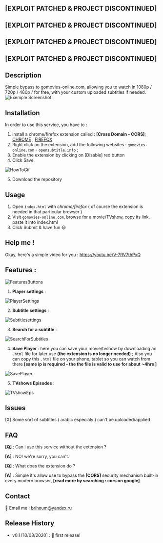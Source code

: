 ## [EXPLOIT PATCHED & PROJECT DISCONTINUED]
## [EXPLOIT PATCHED & PROJECT DISCONTINUED]
## [EXPLOIT PATCHED & PROJECT DISCONTINUED]
## [EXPLOIT PATCHED & PROJECT DISCONTINUED]
## Description
Simple bypass to gomovies-online.com, allowing you to watch in 1080p / 720p / 480p / for free, with your custom uploaded subtitles if needed.
![Exemple Screenshot](https://img.techpowerup.org/200810/screenshot-200.png)
## Installation
In order to use this service, you have to : 
1. install a chrome/firefox extension called : **[Cross Domain - CORS]**; [CHROME](https://chrome.google.com/webstore/detail/cross-domain-cors/mjhpgnbimicffchbodmgfnemoghjakai) , [FIREFOX](https://addons.mozilla.org/fr/firefox/addon/cross-domain-cors/)
2. Right click on the extension, add the following websites : ```gomovies-online.com``` - ```opensubtitle.info``` ; 
3. Enable the extension by clicking on [Disable] red button
4. Click Save.

![HowToGif](https://img.techpowerup.org/200810/cors-extension.gif)

5. Download the repository
## Usage
1. Open ```index.html``` with *chrome/firefox* ( of course the extension is needed in that particular browser )
2. Visit ```gomovies-online.com```, browse for a movie/TVshow, copy its link, paste it into index.html
3. Click Submit & have fun :smiley:

## Help me !
Okay, here's a simple video for you : https://youtu.be/V-7RV7thPxQ

## Features : 
![FeaturesButtons](https://img.techpowerup.org/200810/screenshot-201.png)
1. **Player settings** : 

![PlayerSettings](https://img.techpowerup.org/200810/screenshot-202.png)

2. **Subtitle settings** : 

![Subtitlesettings](https://img.techpowerup.org/200810/screenshot-203.png)

3. **Search for a subtitle** : 

![SearchForSubtitles](https://img.techpowerup.org/200810/ezgif-com-optimize.gif)

4. **Save Player** : here you can save your movie/tvshow by downloading an ```.html``` file for later use **(the extension is no longer needed)** ; Also you can copy this ```.html``` file on your phone, tablet so you can watch from there **[same ip is required - the the file is valid to use for about ~4hrs ]**

![SavePlayer](https://img.techpowerup.org/200810/screenshot-204.png)

5. **TVshows Episodes** : 

![TVshowEps](https://img.techpowerup.org/200810/screenshot-205.png)

## Issues
[X] Some sort of subtitles ( arabic especialy ) can't be uploaded/applied

## FAQ
**[Q]** : Can i use this service without the extension ?

**[A]** : NO! we're sorry, you can't.

**[Q]** : What does the extension do ?

**[A]** : Simple it's allow use to bypass the **[CORS]** security mechanism built-in every modern browser, **[read more by searching : cors on google]**
## Contact
📧 Email me : brihoum@yandex.ru 
## Release History
- v0.1 [10/08/2020] : 🎉 first release!

